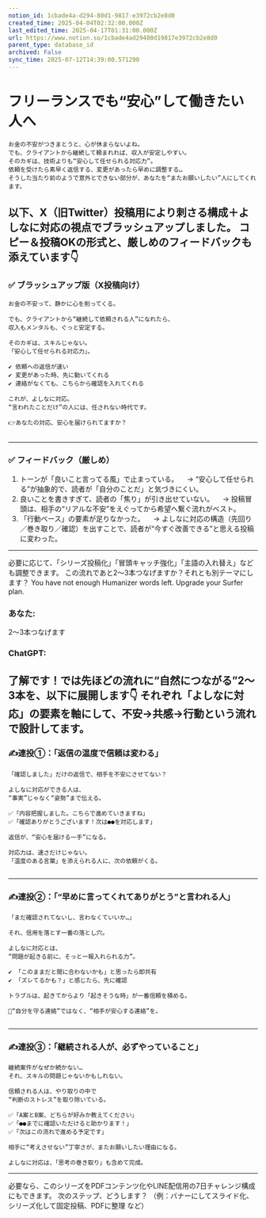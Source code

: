 ```yaml
---
notion_id: 1cbade4a-d294-80d1-9817-e3972cb2e8d0
created_time: 2025-04-04T02:32:00.000Z
last_edited_time: 2025-04-17T01:31:00.000Z
url: https://www.notion.so/1cbade4ad29480d19817e3972cb2e8d0
parent_type: database_id
archived: False
sync_time: 2025-07-12T14:39:00.571290
---
```


# フリーランスでも“安心”して働きたい人へ

```plain text
お金の不安がつきまとうと、心が休まらないよね。
でも、クライアントから継続して頼まれれば、収入が安定しやすい。
そのカギは、技術よりも“安心して任せられる対応力”。
依頼を受けたら素早く返信する、変更があったら早めに調整する…
そうした当たり前のようで意外とできない部分が、あなたを“またお願いしたい”人にしてくれます。
```
以下、X（旧Twitter）投稿用により刺さる構成＋よしなに対応の視点でブラッシュアップしました。
コピー＆投稿OKの形式と、厳しめのフィードバックも添えています👇
---
### ✅ ブラッシュアップ版（X投稿向け）
```plain text
お金の不安って、静かに心を削ってくる。

でも、クライアントから“継続して依頼される人”になれたら、
収入もメンタルも、ぐっと安定する。

そのカギは、スキルじゃない。
「安心して任せられる対応力」。

✔︎ 依頼への返信が速い
✔︎ 変更があった時、先に動いてくれる
✔︎ 連絡がなくても、こちらから確認を入れてくれる

これが、よしなに対応。
“言われたことだけ”の人には、任されない時代です。

👉あなたの対応、安心を届けられてますか？


```
---
### ✅ フィードバック（厳しめ）
1. トーンが「良いこと言ってる風」で止まっている。
　→ “安心して任せられる”が抽象的で、読者が「自分のことだ」と気づきにくい。
2. 良いことを書きすぎて、読者の「焦り」が引き出せていない。
　→ 投稿冒頭は、相手の“リアルな不安”をえぐってから希望へ繋ぐ流れがベスト。
3. 「行動ベース」の要素が足りなかった。
　→ よしなに対応の構造（先回り／巻き取り／確認）を出すことで、読者が“今すぐ改善できる”と思える投稿に変わった。
---
必要に応じて、「シリーズ投稿化」「冒頭キャッチ強化」「主語の入れ替え」なども調整できます。
この流れであと2〜3本つなげますか？それとも別テーマにします？
You have not enough Humanizer words left. Upgrade your Surfer plan.
### あなた:
2〜3本つなげます
### ChatGPT:
了解です！では先ほどの流れに“自然につながる”2〜3本を、以下に展開します👇
それぞれ「よしなに対応」の要素を軸にして、不安→共感→行動という流れで設計してます。
---
### ✍️連投①：「返信の温度で信頼は変わる」
```plain text
「確認しました」だけの返信で、相手を不安にさせてない？

よしなに対応ができる人は、
“事実”じゃなく“姿勢”まで伝える。

✅「内容把握しました。こちらで進めていきますね」
✅「確認ありがとうございます！次は●●を対応します」

返信が、“安心を届ける一手”になる。

対応力は、速さだけじゃない。
「温度のある言葉」を添えられる人に、次の依頼がくる。


```
---
### ✍️連投②：「“早めに言ってくれてありがとう”と言われる人」
```plain text
「まだ確認されてないし、言わなくていいか…」

それ、信用を落とす一番の落とし穴。

よしなに対応とは、
“問題が起きる前に、そっと一報入れられる力”。

✔︎ 「このままだと間に合わないかも」と思ったら即共有
✔︎ 「ズレてるかも？」と感じたら、先に確認

トラブルは、起きてからより「起きそうな時」が一番信頼を積める。

📝“自分を守る連絡”ではなく、“相手が安心する連絡”を。


```
---
### ✍️連投③：「継続される人が、必ずやっていること」
```plain text
継続案件がなぜか続かない…
それ、スキルの問題じゃないかもしれない。

信頼される人は、やり取りの中で
“判断のストレス”を取り除いている。

✅「A案とB案、どちらが好みか教えてください」
✅「●●までに確認いただけると助かります！」
✅「次はこの流れで進める予定です」

相手に“考えさせない”丁寧さが、またお願いしたい理由になる。

よしなに対応は、「思考の巻き取り」も含めて完成。
```
---
必要なら、このシリーズをPDFコンテンツ化やLINE配信用の7日チャレンジ構成にもできます。
次のステップ、どうします？
（例：バナーにしてスライド化、シリーズ化して固定投稿、PDFに整理 など）